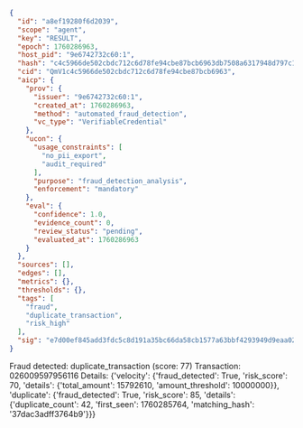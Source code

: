 ```json
{
  "id": "a8ef19280f6d2039",
  "scope": "agent",
  "key": "RESULT",
  "epoch": 1760286963,
  "host_pid": "9e6742732c60:1",
  "hash": "c4c5966de502cbdc712c6d78fe94cbe87bcb6963db7508a6317948d797c1009a",
  "cid": "QmV1c4c5966de502cbdc712c6d78fe94cbe87bcb6963",
  "aicp": {
    "prov": {
      "issuer": "9e6742732c60:1",
      "created_at": 1760286963,
      "method": "automated_fraud_detection",
      "vc_type": "VerifiableCredential"
    },
    "ucon": {
      "usage_constraints": [
        "no_pii_export",
        "audit_required"
      ],
      "purpose": "fraud_detection_analysis",
      "enforcement": "mandatory"
    },
    "eval": {
      "confidence": 1.0,
      "evidence_count": 0,
      "review_status": "pending",
      "evaluated_at": 1760286963
    }
  },
  "sources": [],
  "edges": [],
  "metrics": {},
  "thresholds": {},
  "tags": [
    "fraud",
    "duplicate_transaction",
    "risk_high"
  ],
  "sig": "e7d00ef845add3fdc5c8d191a35bc66da58cb1577a63bbf4293949d9eaa02636"
}
```

Fraud detected: duplicate_transaction (score: 77)
Transaction: 026009597956116
Details: {'velocity': {'fraud_detected': True, 'risk_score': 70, 'details': {'total_amount': 15792610, 'amount_threshold': 10000000}}, 'duplicate': {'fraud_detected': True, 'risk_score': 85, 'details': {'duplicate_count': 42, 'first_seen': 1760285764, 'matching_hash': '37dac3adff3764b9'}}}